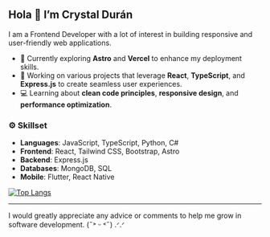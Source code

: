 ## Hola 👋 I’m Crystal Durán

I am a Frontend Developer with a lot of interest in building responsive and user-friendly web applications.

- 🌱 Currently exploring **Astro** and **Vercel** to enhance my deployment skills.
- 🚀 Working on various projects that leverage **React**, **TypeScript**, and **Express.js** to create seamless user experiences.
- 💻 Learning about **clean code principles**, **responsive design**, and **performance optimization**.

### ⚙️ Skillset

- **Languages**: JavaScript, TypeScript, Python, C#
- **Frontend**: React, Tailwind CSS, Bootstrap, Astro
- **Backend**: Express.js
- **Databases**: MongoDB, SQL
- **Mobile**: Flutter, React Native

 [![Top Langs](https://github-readme-stats-git-masterrstaa-rickstaa.vercel.app/api/top-langs/?username=crystalduran)](https://github.com/crystalduran/github-readme-stats)


---
I would greatly appreciate any advice or comments to help me grow in software development. (˶˃ ᵕ ˂˶) .ᐟ.ᐟ
